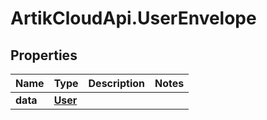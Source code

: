 # ArtikCloudApi.UserEnvelope

## Properties
Name | Type | Description | Notes
------------ | ------------- | ------------- | -------------
**data** | [**User**](User.md) |  | 


